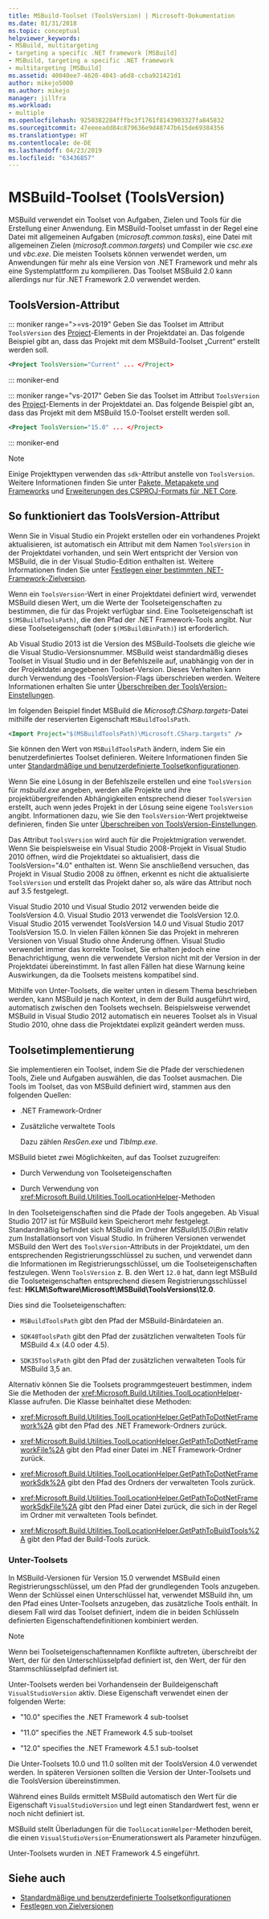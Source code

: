 ```yaml
---
title: MSBuild-Toolset (ToolsVersion) | Microsoft-Dokumentation
ms.date: 01/31/2018
ms.topic: conceptual
helpviewer_keywords:
- MSBuild, multitargeting
- targeting a specific .NET framework [MSBuild]
- MSBuild, targeting a specific .NET framework
- multitargeting [MSBuild]
ms.assetid: 40040ee7-4620-4043-a6d8-ccba921421d1
author: mikejo5000
ms.author: mikejo
manager: jillfra
ms.workload:
- multiple
ms.openlocfilehash: 9250382284fffbc3f1761f8143903327fa845832
ms.sourcegitcommit: 47eeeeadd84c879636e9d48747b615de69384356
ms.translationtype: HT
ms.contentlocale: de-DE
ms.lasthandoff: 04/23/2019
ms.locfileid: "63436857"
---
```

# <a name="msbuild-toolset-toolsversion"></a>MSBuild-Toolset (ToolsVersion)

MSBuild verwendet ein Toolset von Aufgaben, Zielen und Tools für die Erstellung einer Anwendung. Ein MSBuild-Toolset umfasst in der Regel eine Datei mit allgemeinen Aufgaben (*microsoft.common.tasks*), eine Datei mit allgemeinen Zielen (*microsoft.common.targets*) und Compiler wie *csc.exe* und *vbc.exe*. Die meisten Toolsets können verwendet werden, um Anwendungen für mehr als eine Version von .NET Framework und mehr als eine Systemplattform zu kompilieren. Das Toolset MSBuild 2.0 kann allerdings nur für .NET Framework 2.0 verwendet werden.

## <a name="toolsversion-attribute"></a>ToolsVersion-Attribut
::: moniker range=">=vs-2019"
 Geben Sie das Toolset im Attribut `ToolsVersion` des [Project](../msbuild/project-element-msbuild.md)-Elements in der Projektdatei an. Das folgende Beispiel gibt an, dass das Projekt mit dem MSBuild-Toolset „Current“ erstellt werden soll.

```xml
<Project ToolsVersion="Current" ... </Project>
```

::: moniker-end

::: moniker range="vs-2017"
 Geben Sie das Toolset im Attribut `ToolsVersion` des [Project](../msbuild/project-element-msbuild.md)-Elements in der Projektdatei an. Das folgende Beispiel gibt an, dass das Projekt mit dem MSBuild 15.0-Toolset erstellt werden soll.

```xml
<Project ToolsVersion="15.0" ... </Project>
```

::: moniker-end

> [!NOTE]
> Einige Projekttypen verwenden das `sdk`-Attribut anstelle von `ToolsVersion`. Weitere Informationen finden Sie unter [Pakete, Metapakete und Frameworks](/dotnet/core/packages) und [Erweiterungen des CSPROJ-Formats für .NET Core](/dotnet/core/tools/csproj).

## <a name="how-the-toolsversion-attribute-works"></a>So funktioniert das ToolsVersion-Attribut

 Wenn Sie in Visual Studio ein Projekt erstellen oder ein vorhandenes Projekt aktualisieren, ist automatisch ein Attribut mit dem Namen `ToolsVersion` in der Projektdatei vorhanden, und sein Wert entspricht der Version von MSBuild, die in der Visual Studio-Edition enthalten ist. Weitere Informationen finden Sie unter [Festlegen einer bestimmten .NET-Framework-Zielversion](../ide/visual-studio-multi-targeting-overview.md).

 Wenn ein `ToolsVersion`-Wert in einer Projektdatei definiert wird, verwendet MSBuild diesen Wert, um die Werte der Toolseteigenschaften zu bestimmen, die für das Projekt verfügbar sind. Eine Toolseteigenschaft ist `$(MSBuildToolsPath)`, die den Pfad der .NET Framework-Tools angibt. Nur diese Toolseteigenschaft (oder `$(MSBuildBinPath)`) ist erforderlich.

 Ab Visual Studio 2013 ist die Version des MSBuild-Toolsets die gleiche wie die Visual Studio-Versionsnummer. MSBuild weist standardmäßig dieses Toolset in Visual Studio und in der Befehlszeile auf, unabhängig von der in der Projektdatei angegebenen Toolset-Version.  Dieses Verhalten kann durch Verwendung des -ToolsVersion-Flags überschrieben werden. Weitere Informationen erhalten Sie unter [Überschreiben der ToolsVersion-Einstellungen](../msbuild/overriding-toolsversion-settings.md).

 Im folgenden Beispiel findet MSBuild die *Microsoft.CSharp.targets*-Datei mithilfe der reservierten Eigenschaft `MSBuildToolsPath`.

```xml
<Import Project="$(MSBuildToolsPath)\Microsoft.CSharp.targets" />
```

 Sie können den Wert von `MSBuildToolsPath` ändern, indem Sie ein benutzerdefiniertes Toolset definieren. Weitere Informationen finden Sie unter [Standardmäßige und benutzerdefinierte Toolsetkonfigurationen](../msbuild/standard-and-custom-toolset-configurations.md).

 Wenn Sie eine Lösung in der Befehlszeile erstellen und eine `ToolsVersion` für *msbuild.exe* angeben, werden alle Projekte und ihre projektübergreifenden Abhängigkeiten entsprechend dieser `ToolsVersion` erstellt, auch wenn jedes Projekt in der Lösung seine eigene `ToolsVersion` angibt. Informationen dazu, wie Sie den `ToolsVersion`-Wert projektweise definieren, finden Sie unter [Überschreiben von ToolsVersion-Einstellungen](../msbuild/overriding-toolsversion-settings.md).

 Das Attribut `ToolsVersion` wird auch für die Projektmigration verwendet. Wenn Sie beispielsweise ein Visual Studio 2008-Projekt in Visual Studio 2010 öffnen, wird die Projektdatei so aktualisiert, dass die ToolsVersion="4.0" enthalten ist. Wenn Sie anschließend versuchen, das Projekt in Visual Studio 2008 zu öffnen, erkennt es nicht die aktualisierte `ToolsVersion` und erstellt das Projekt daher so, als wäre das Attribut noch auf 3.5 festgelegt.

 Visual Studio 2010 und Visual Studio 2012 verwenden beide die ToolsVersion 4.0. Visual Studio 2013 verwendet die ToolsVersion 12.0. Visual Studio 2015 verwendet ToolsVersion 14.0 und Visual Studio 2017 ToolsVersion 15.0. In vielen Fällen können Sie das Projekt in mehreren Versionen von Visual Studio ohne Änderung öffnen. Visual Studio verwendet immer das korrekte Toolset, Sie erhalten jedoch eine Benachrichtigung, wenn die verwendete Version nicht mit der Version in der Projektdatei übereinstimmt. In fast allen Fällen hat diese Warnung keine Auswirkungen, da die Toolsets meistens kompatibel sind.

 Mithilfe von Unter-Toolsets, die weiter unten in diesem Thema beschrieben werden, kann MSBuild je nach Kontext, in dem der Build ausgeführt wird, automatisch zwischen den Toolsets wechseln. Beispielsweise verwendet MSBuild in Visual Studio 2012 automatisch ein neueres Toolset als in Visual Studio 2010, ohne dass die Projektdatei explizit geändert werden muss.

## <a name="toolset-implementation"></a>Toolsetimplementierung

 Sie implementieren ein Toolset, indem Sie die Pfade der verschiedenen Tools, Ziele und Aufgaben auswählen, die das Toolset ausmachen. Die Tools im Toolset, das von MSBuild definiert wird, stammen aus den folgenden Quellen:

- .NET Framework-Ordner

- Zusätzliche verwaltete Tools

  Dazu zählen *ResGen.exe* und *TlbImp.exe*.

MSBuild bietet zwei Möglichkeiten, auf das Toolset zuzugreifen:

- Durch Verwendung von Toolseteigenschaften

- Durch Verwendung von <xref:Microsoft.Build.Utilities.ToolLocationHelper>-Methoden

In den Toolseteigenschaften sind die Pfade der Tools angegeben. Ab Visual Studio 2017 ist für MSBuild kein Speicherort mehr festgelegt. Standardmäßig befindet sich MSBuild im Ordner *MSBuild\15.0\Bin* relativ zum Installationsort von Visual Studio. In früheren Versionen verwendet MSBuild den Wert des `ToolsVersion`-Attributs in der Projektdatei, um den entsprechenden Registrierungsschlüssel zu suchen, und verwendet dann die Informationen im Registrierungsschlüssel, um die Toolseteigenschaften festzulegen. Wenn `ToolsVersion` z. B. den Wert `12.0` hat, dann legt MSBuild die Toolseteigenschaften entsprechend diesem Registrierungsschlüssel fest: **HKLM\Software\Microsoft\MSBuild\ToolsVersions\12.0**.

 Dies sind die Toolseteigenschaften:

- `MSBuildToolsPath` gibt den Pfad der MSBuild-Binärdateien an.

- `SDK40ToolsPath` gibt den Pfad der zusätzlichen verwalteten Tools für MSBuild 4.x (4.0 oder 4.5).

- `SDK35ToolsPath` gibt den Pfad der zusätzlichen verwalteten Tools für MSBuild 3,5 an.

Alternativ können Sie die Toolsets programmgesteuert bestimmen, indem Sie die Methoden der <xref:Microsoft.Build.Utilities.ToolLocationHelper>-Klasse aufrufen. Die Klasse beinhaltet diese Methoden:

- <xref:Microsoft.Build.Utilities.ToolLocationHelper.GetPathToDotNetFramework%2A> gibt den Pfad des .NET Framework-Ordners zurück.

- <xref:Microsoft.Build.Utilities.ToolLocationHelper.GetPathToDotNetFrameworkFile%2A> gibt den Pfad einer Datei im .NET Framework-Ordner zurück.

- <xref:Microsoft.Build.Utilities.ToolLocationHelper.GetPathToDotNetFrameworkSdk%2A> gibt den Pfad des Ordners der verwalteten Tools zurück.

- <xref:Microsoft.Build.Utilities.ToolLocationHelper.GetPathToDotNetFrameworkSdkFile%2A> gibt den Pfad einer Datei zurück, die sich in der Regel im Ordner mit verwalteten Tools befindet.

- <xref:Microsoft.Build.Utilities.ToolLocationHelper.GetPathToBuildTools%2A> gibt den Pfad der Build-Tools zurück.

### <a name="sub-toolsets"></a>Unter-Toolsets

 In MSBuild-Versionen für Version 15.0 verwendet MSBuild einen Registrierungsschlüssel, um den Pfad der grundlegenden Tools anzugeben. Wenn der Schlüssel einen Unterschlüssel hat, verwendet MSBuild ihn, um den Pfad eines Unter-Toolsets anzugeben, das zusätzliche Tools enthält. In diesem Fall wird das Toolset definiert, indem die in beiden Schlüsseln definierten Eigenschaftendefinitionen kombiniert werden.

> [!NOTE]
> Wenn bei Toolseteigenschaftennamen Konflikte auftreten, überschreibt der Wert, der für den Unterschlüsselpfad definiert ist, den Wert, der für den Stammschlüsselpfad definiert ist.

 Unter-Toolsets werden bei Vorhandensein der Buildeigenschaft `VisualStudioVersion` aktiv. Diese Eigenschaft verwendet einen der folgenden Werte:

- "10.0" specifies the .NET Framework 4 sub-toolset

- "11.0" specifies the .NET Framework 4.5 sub-toolset

- "12.0" specifies the .NET Framework 4.5.1 sub-toolset

Die Unter-Toolsets 10.0 und 11.0 sollten mit der ToolsVersion 4.0 verwendet werden. In späteren Versionen sollten die Version der Unter-Toolsets und die ToolsVersion übereinstimmen.

Während eines Builds ermittelt MSBuild automatisch den Wert für die Eigenschaft `VisualStudioVersion` und legt einen Standardwert fest, wenn er noch nicht definiert ist.

MSBuild stellt Überladungen für die `ToolLocationHelper`-Methoden bereit, die einen `VisualStudioVersion`-Enumerationswert als Parameter hinzufügen.

Unter-Toolsets wurden in .NET Framework 4.5 eingeführt.

## <a name="see-also"></a>Siehe auch

- [Standardmäßige und benutzerdefinierte Toolsetkonfigurationen](../msbuild/standard-and-custom-toolset-configurations.md)
- [Festlegen von Zielversionen](../msbuild/msbuild-multitargeting-overview.md)
